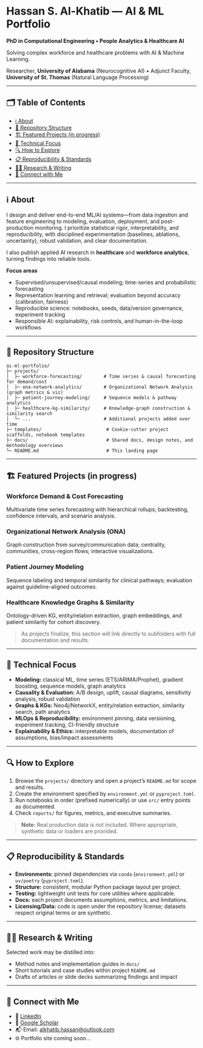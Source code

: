 # Hassan S. Al-Khatib — AI & ML Portfolio

**PhD in Computational Engineering • People Analytics & Healthcare AI**  

Solving complex workforce and healthcare problems with AI & Machine Learning.  

Researcher, **University of Alabama** (Neurocognitive AI) • Adjunct Faculty, **University of St. Thomas** (Natural Language Processing)

---

## 🗂️ Table of Contents
- [ℹ️ About](#about)
- [📂 Repository Structure](#repository-structure)
- [🏗️ Featured Projects (in progress)](#featured-projects-in-progress)
- [🎯 Technical Focus](#technical-focus)
- [🔍 How to Explore](#how-to-explore)
- [📋 Reproducibility & Standards](#reproducibility--standards)
- [✍🏻 Research & Writing](#research--writing)
- [🤝 Connect with Me](#contact)

---

## ℹ️ About

I design and deliver end-to-end ML/AI systems—from data ingestion and feature engineering to modeling, evaluation, deployment, and post-production monitoring. I prioritize statistical rigor, interpretability, and reproducibility, with disciplined experimentation (baselines, ablations, uncertainty), robust validation, and clear documentation. 

I also publish applied AI research in **healthcare** and **workforce analytics**, turning findings into reliable tools.

**Focus areas**

- Supervised/unsupervised/causal modeling; time-series and probabilistic forecasting
- Representation learning and retrieval; evaluation beyond accuracy (calibration, fairness)
- Reproducible science: notebooks, seeds, data/version governance, experiment tracking
- Responsible AI: explainability, risk controls, and human-in-the-loop workflows

---

## 📂 Repository Structure

```text
ai-ml-portfolio/
├─ projects/
│  ├─ workforce-forecasting/        # Time series & causal forecasting for demand/cost
│  ├─ ona-network-analytics/        # Organizational Network Analysis (graph metrics & viz)
│  ├─ patient-journey-modeling/     # Sequence models & pathway analytics
│  ├─ healthcare-kg-similarity/     # Knowledge-graph construction & similarity search
│  └─ ...                           # Additional projects added over time
├─ templates/                        # Cookie-cutter project scaffolds, notebook templates
├─ docs/                             # Shared docs, design notes, and methodology overviews
└─ README.md                         # This landing page

```
---
## 🏗️ Featured Projects (in progress)

### Workforce Demand & Cost Forecasting
Multivariate time series forecasting with hierarchical rollups; backtesting, confidence intervals, and scenario analysis.

### Organizational Network Analysis (ONA)
Graph construction from survey/communication data; centrality, communities, cross-region flows; interactive visualizations.

### Patient Journey Modeling
Sequence labeling and temporal similarity for clinical pathways; evaluation against guideline-aligned outcomes.

### Healthcare Knowledge Graphs & Similarity
Ontology-driven KG, entity/relation extraction, graph embeddings, and patient similarity for cohort discovery.

> As projects finalize, this section will link directly to subfolders with full documentation and results.

---

## 🎯 Technical Focus

- **Modeling:** classical ML, time series (ETS/ARIMA/Prophet), gradient boosting, sequence models, graph analytics  
- **Causality & Evaluation:** A/B design, uplift, causal diagrams, sensitivity analysis, robust validation  
- **Graphs & KGs:** Neo4j/NetworkX, entity/relation extraction, similarity search, path analytics  
- **MLOps & Reproducibility:** environment pinning, data versioning, experiment tracking, CI-friendly structure  
- **Explainability & Ethics:** interpretable models, documentation of assumptions, bias/impact assessments

---

## 🔍 How to Explore

1. Browse the `projects/` directory and open a project’s `README.md` for scope and results.  
2. Create the environment specified by `environment.yml` or `pyproject.toml`.  
3. Run notebooks in order (prefixed numerically) or use `src/` entry points as documented.  
4. Check `reports/` for figures, metrics, and executive summaries.

> **Note:** Real production data is not included. Where appropriate, synthetic data or loaders are provided.

---

## 📋 Reproducibility & Standards

- **Environments:** pinned dependencies via `conda` (`environment.yml`) or `uv/poetry` (`pyproject.toml`).  
- **Structure:** consistent, modular Python package layout per project.  
- **Testing:** lightweight unit tests for core utilities where applicable.  
- **Docs:** each project documents assumptions, metrics, and limitations.  
- **Licensing/Data:** code is open under the repository license; datasets respect original terms or are synthetic.

---

## ✍🏻 Research & Writing

Selected work may be distilled into:
- Method notes and implementation guides in `docs/`  
- Short tutorials and case studies within project `README.md`  
- Drafts of articles or slide decks summarizing findings and impact

---

## 🤝 Connect with Me
- 📄 [LinkedIn](https://linkedin.com/in/hassan-saadeddine-al-khatib)
- 🔬 [Google Scholar](https://scholar.google.com/citations?user=4gpOIugAAAAJ&hl=en)
- 📬 Email: alkhatib.hassan@outlook.com
- 🌐 Portfolio site coming soon...
